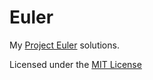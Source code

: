 Euler
=====
My [Project Euler](http://www.projecteuler.net) solutions.

Licensed under the [MIT License](LICENSE)
